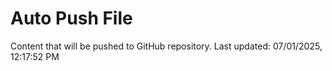 # Auto Push File

Content that will be pushed to GitHub repository.
Last updated: 07/01/2025, 12:17:52 PM